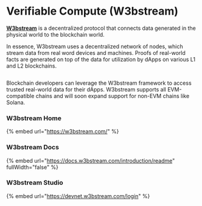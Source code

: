 # Verifiable Compute (W3bstream)

[**W3bstream**](https://w3bstream.com/?ref=iotex.io) is a decentralized protocol that connects data generated in the physical world to the blockchain world.

In essence, W3bstream uses a decentralized network of nodes, which stream data from real word devices and machines. Proofs of real-world facts are generated on top of the data for utilization by dApps on various L1 and L2 blockchains.

<figure><img src="../.gitbook/assets/8W3bstream.png" alt=""><figcaption></figcaption></figure>

Blockchain developers can leverage the W3bstream framework to access trusted real-world data for their dApps. W3bstream supports all EVM-compatible chains and will soon expand support for non-EVM chains like Solana.

### W3bstream Home

{% embed url="https://w3bstream.com/" %}

### W3bstream Docs

{% embed url="https://docs.w3bstream.com/introduction/readme" fullWidth="false" %}

### W3bstream Studio

{% embed url="https://devnet.w3bstream.com/login" %}
